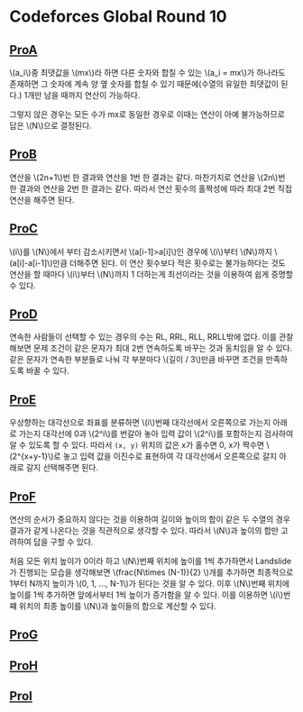 # Codeforces Global Round 10

## [ProA](https://codeforces.com/contest/1392/problem/A)
\\(a_i\\)중 최댓값을 \\(mx\\)라 하면 다른 숫자와 합칠 수 있는 \\(a_i = mx\\)가 하나라도 존재하면 그 숫자에 계속 양 옆 숫자를 합칠 수 있기 때문에(수열의 유일한 최댓값이 된다.) 1개만 남을 때까지 연산이 가능하다.

그렇지 않은 경우는 모든 수가 mx로 동일한 경우로 이때는 연산이 아예 불가능하므로 답은 \\(N\\)으로 결정된다.


## [ProB](https://codeforces.com/contest/1392/problem/B)
연산을 \\(2n+1\\)번 한 결과와 연산을 1번 한 결과는 같다. 마찬가지로 연산을 \\(2n\\)번 한 결과와 연산을 2번 한 결과는 같다. 따라서 연산 횟수의 홀짝성에 따라 최대 2번 직접 연산을 해주면 된다.


## [ProC](https://codeforces.com/contest/1392/problem/C)
\\(i\\)를 \\(N\\)에서 부터 감소시키면서 \\(a[i-1]>a[i]\\)인 경우에 \\(i\\)부터 \\(N\\)까지 \\(a[i]-a[i-1]\\)만큼 더해주면 된다. 이 연산 횟수보다 적은 횟수로는 불가능하다는 것도 연산을 할 때마다 \\(i\\)부터 \\(N\\)까지 1 더하는게 최선이라는 것을 이용하여 쉽게 증명할 수 있다.


## [ProD](https://codeforces.com/contest/1392/problem/D)
연속한 사람들이 선택할 수 있는 경우의 수는 RL, RRL, RLL, RRLL밖에 없다. 이를 관찰해보면 문제 조건이 같은 문자가 최대 2번 연속하도록 바꾸는 것과 동치임을 알 수 있다. 같은 문자가 연속한 부분들로 나눠 각 부분마다 \\(길이 / 3\\)만큼 바꾸면 조건을 만족하도록 바꿀 수 있다.


## [ProE](https://codeforces.com/contest/1392/problem/E)
우상향하는 대각선으로 좌표를 분류하면 \\(i\\)번째 대각선에서 오른쪽으로 가는지 아래로 가는지 대각선에 0과 \\(2^i\\)를 번갈아 놓아 입력 값이 \\(2^i\\)를 포함하는지 검사하여 알 수 있도록 할 수 있다. 따라서 `(x, y)` 위치의 값은 x가 홀수면 0, x가 짝수면 \\(2^{x+y-1}\\)로 놓고 입력 값을 이진수로 표현하여 각 대각선에서 오른쪽으로 갈지 아래로 갈지 선택해주면 된다.


## [ProF](https://codeforces.com/contest/1392/problem/F)
연산의 순서가 중요하지 않다는 것을 이용하여 길이와 높이의 합이 같은 두 수열의 경우 결과가 같게 나온다는 것을 직관적으로 생각할 수 있다. 따라서 \\(N\\)과 높이의 합만 고려하여 답을 구할 수 있다.

처음 모든 위치 높이가 0이라 하고 \\(N\\)번째 위치에 높이를 1씩 추가하면서 Landslide가 진행되는 모습을 생각해보면 \\(frac{N\times (N-1)}{2} \\)개를 추가하면 최종적으로 1부터 N까지 높이가 \\(0, 1, ..., N-1\\)가 된다는 것을 알 수 있다. 이후 \\(N\\)번째 위치에 높이를 1씩 추가하면 앞에서부터 1씩 높이가 증가함을 알 수 있다. 이를 이용하면 \\(i\\)번쨰 위치의 최종 높이를 \\(N\\)과 높이들의 합으로 계산할 수 있다.


## [ProG](https://codeforces.com/contest/1392/problem/G)



## [ProH](https://codeforces.com/contest/1392/problem/H)



## [ProI](https://codeforces.com/contest/1392/problem/I)



